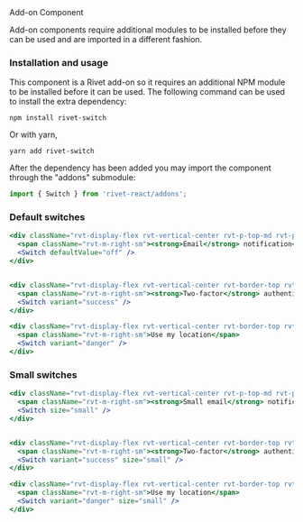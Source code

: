 <div class="rvt-alert rvt-alert--error rvt-m-bottom-lg" role="alert" aria-labelledby="error-alert-title">
    <span class="rvt-alert__title" id="error-alert-title">Add-on Component</span>
    <p class="rvt-alert__message">Add-on components require additional modules to be installed before they can be used and are imported in a different fashion.</p>
</div>

### Installation and usage

This component is a Rivet add-on so it requires an additional NPM module to be installed before it can be used.  The following command can be used to install the extra dependency:

```shell
npm install rivet-switch
```

 Or with yarn,

```shell
yarn add rivet-switch
```

After the dependency has been added you may import the component through the "addons" submodule:

```typescript static
import { Switch } from 'rivet-react/addons';
```

### Default switches

```jsx
<div className="rvt-display-flex rvt-vertical-center rvt-p-top-md rvt-p-bottom-md">
  <span className="rvt-m-right-sm"><strong>Email</strong> notification</span>
  <Switch defaultValue="off" />
</div>


<div className="rvt-display-flex rvt-vertical-center rvt-border-top rvt-p-top-md rvt-p-bottom-md">
  <span className="rvt-m-right-sm"><strong>Two-factor</strong> authenticaton <a href="#">What is this?</a></span>
  <Switch variant="success" />
</div>

<div className="rvt-display-flex rvt-vertical-center rvt-border-top rvt-p-top-md rvt-p-bottom-md">
  <span className="rvt-m-right-sm">Use my location</span>
  <Switch variant="danger" />
</div>
```

### Small switches

```jsx
<div className="rvt-display-flex rvt-vertical-center rvt-p-top-md rvt-p-bottom-md">
  <span className="rvt-m-right-sm"><strong>Small email</strong> notification</span>
  <Switch size="small" />
</div>


<div className="rvt-display-flex rvt-vertical-center rvt-border-top rvt-p-top-md rvt-p-bottom-md">
  <span className="rvt-m-right-sm"><strong>Two-factor</strong> authenticaton <a href="#">What is this?</a></span>
  <Switch variant="success" size="small" />
</div>

<div className="rvt-display-flex rvt-vertical-center rvt-border-top rvt-p-top-md rvt-p-bottom-md">
  <span className="rvt-m-right-sm">Use my location</span>
  <Switch variant="danger" size="small" />
</div>
```
